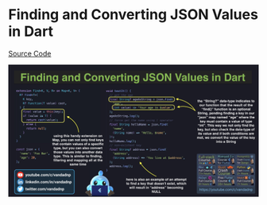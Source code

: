 # Finding and Converting JSON Values in Dart

[Source Code](finding-and-converting-json-values-in-dart.dart)

![](finding-and-converting-json-values-in-dart.jpg)
